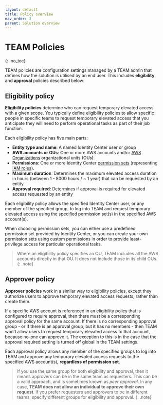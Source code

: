 ```yaml
---
layout: default
title: Policy overview
nav_order: 3
parent: Solution overview
---
```

# TEAM Policies

{: .no_toc}

TEAM policies are configuration settings managed by a TEAM admin that defines how the solution is utilised by an end user. This includes **eligibility** and **approval** policies described below:

## Eligibility policy

**Eligibility policies** determine who can request temporary elevated access with a given scope. You typically define eligibility policies to allow specific people in specific teams to request temporary elevated access that you anticipate they will need to perform operational tasks as part of their job function.

Each eligibility policy has five main parts:

- **Entity type and name**: A named Identity Center user or group
- **AWS accounts or OUs**: One or more AWS accounts and/or [AWS Organizations](https://docs.aws.amazon.com/organizations/) organizational units (OUs).
- **Permissions**: One or more Identity Center [permission sets](https://docs.aws.amazon.com/singlesignon/latest/userguide/permissionsetsconcept.html) (representing [IAM roles](https://docs.aws.amazon.com/IAM/latest/UserGuide/id_roles.html)).
- **Maximum duration**: Determines the maximum elevated access duration in hours (between 1 - 8000 hours / ~ 1 year) that can be requested by an entity.
- **Approval required**: Determines if approval is required for elevated access requested by an entity

Each eligibility policy allows the specified Identity Center user, or any member of the specified group, to log into TEAM and request temporary elevated access using the specified permission set(s) in the specified AWS account(s).

When choosing permission sets, you can either use a predefined permission set provided by Identity Center, or you can create your own permission sets using custom permissions in order to provide least-privilege access for particular operational tasks.

> Where an eligibility policy specifies an OU, TEAM includes all the AWS accounts directly in that OU. It does not include those in its child OUs.
{: .note}

## Approver policy

**Approver policies** work in a similar way to eligibility policies, except they authorize users to approve temporary elevated access requests, rather than create them.

If a specific AWS account is referenced in an eligibility policy that is configured to require approval, then there must be a corresponding approval policy for the same account. If there is no corresponding approval group - or if there is an approval group, but it has no members - then TEAM won’t allow users to request temporary elevated access to that account, because no-one can approve it. The exception to this is in the case that the approval required setting is turned off global in the TEAM settings.

Each approval policy allows any member of the specified groups to log into TEAM and approve any temporary elevated access requests to the specified AWS account(s), **regardless of permission set**.

> If you use the same group for both eligibility and approval, then it means approvers can be in the same team as requesters. This can be a valid approach, and is sometimes known as *peer approval*. In any case, **TEAM does not allow an individual to approve their own request**. If you prefer requesters and approvers to be in different teams, specify different groups for eligibility and approval.
{: .note}